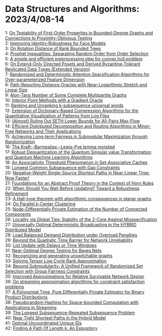 # Data Structures and Algorithms: 2023/4/08-14  
1: [On Testability of First-Order Properties in Bounded-Degree Graphs and  Connections to Proximity-Oblivious Testing](https://doi.org/10.48550/arXiv.2304.03810)  
2: [Improving Identity-Robustness for Face Models](https://doi.org/10.48550/arXiv.2304.03838)  
3: [On Rotation Distance of Rank Bounded Trees](https://doi.org/10.48550/arXiv.2304.03985)  
4: [Prophet Inequalities: Separating Random Order from Order Selection](https://doi.org/10.48550/arXiv.2304.04024)  
5: [A simple and efficient preprocessing step for convex hull problem](https://doi.org/10.48550/arXiv.2304.04196)  
6: [On Extend-Only Directed Posets and Derived Byzantine-Tolerant Replicated  Data Types (Extended Version)](https://doi.org/10.48550/arXiv.2304.04318)  
7: [Randomized and Deterministic Attention Sparsification Algorithms for  Over-parameterized Feature Dimension](https://doi.org/10.48550/arXiv.2304.04397)  
8: [Path-Reporting Distance Oracles with Near-Logarithmic Stretch and Linear  Size](https://doi.org/10.48550/arXiv.2304.04445)  
9: [Alon-Tarsi Number of Some Complete Multipartite Graphs](https://doi.org/10.48550/arXiv.2304.04531)  
10: [Interior Point Methods with a Gradient Oracle](https://doi.org/10.48550/arXiv.2304.04550)  
11: [Ranking and Unranking k-subsequence universal words](https://doi.org/10.48550/arXiv.2304.04583)  
12: [Extension of Dictionary-Based Compression Algorithms for the  Quantitative Visualization of Patterns from Log Files](https://doi.org/10.48550/arXiv.2304.04631)  
13: [(Almost) Ruling Out SETH Lower Bounds for All-Pairs Max-Flow](https://doi.org/10.48550/arXiv.2304.04667)  
14: [Efficient Distributed Decomposition and Routing Algorithms in Minor-Free  Networks and Their Applications](https://doi.org/10.48550/arXiv.2304.04699)  
15: [Achieving Long-term Fairness in Submodular Maximization through  Randomization](https://doi.org/10.48550/arXiv.2304.04700)  
16: [The Kraft--Barmpalias--Lewis-Pye lemma revisited](https://doi.org/10.48550/arXiv.2304.04852)  
17: [Robust Dequantization of the Quantum Singular value Transformation and  Quantum Machine Learning Algorithms](https://doi.org/10.48550/arXiv.2304.04932)  
18: [An Associativity Threshold Phenomenon in Set-Associative Caches](https://doi.org/10.48550/arXiv.2304.04954)  
19: [Longest Common Subsequence with Gap Constraints](https://doi.org/10.48550/arXiv.2304.05270)  
20: [Negative-Weight Single-Source Shortest Paths in Near-Linear Time: Now  Faster!](https://doi.org/10.48550/arXiv.2304.05279)  
21: [Foundations for an Abstract Proof Theory in the Context of Horn Rules](https://doi.org/10.48550/arXiv.2304.05697)  
22: [When Should You Wait Before Updating? Toward a Robustness Refinement](https://doi.org/10.48550/arXiv.2304.05831)  
23: [A Hall-type theorem with algorithmic consequences in planar graphs](https://doi.org/10.48550/arXiv.2304.05859)  
24: [On Parallel k-Center Clustering](https://doi.org/10.48550/arXiv.2304.05883)  
25: [Node-Differentially Private Estimation of the Number of Connected  Components](https://doi.org/10.48550/arXiv.2304.05890)  
26: [Locality via Global Ties: Stability of the 2-Core Against  Misspecification](https://doi.org/10.48550/arXiv.2304.06170)  
27: [Universally Optimal Deterministic Broadcasting in the HYBRID Distributed  Model](https://doi.org/10.48550/arXiv.2304.06317)  
28: [Load Balanced Demand Distribution under Overload Penalties](https://doi.org/10.48550/arXiv.2304.06543)  
29: [Beyond the Quadratic Time Barrier for Network Unreliability](https://doi.org/10.48550/arXiv.2304.06552)  
30: [List Update with Delays or Time Windows](https://doi.org/10.48550/arXiv.2304.06565)  
31: [Near-Optimal Degree Testing for Bayes Nets](https://doi.org/10.48550/arXiv.2304.06733)  
32: [Recognizing and generating unswitchable graphs](https://doi.org/10.48550/arXiv.2304.12381)  
33: [Solving Tensor Low Cycle Rank Approximation](https://doi.org/10.48550/arXiv.2304.06594)  
34: [Beyond Submodularity: A Unified Framework of Randomized Set Selection  with Group Fairness Constraints](https://doi.org/10.48550/arXiv.2304.06596)  
35: [Improved Approximations for Relative Survivable Network Design](https://doi.org/10.48550/arXiv.2304.06656)  
36: [On streaming approximation algorithms for constraint satisfaction  problems](https://doi.org/10.48550/arXiv.2304.06664)  
37: [A Polynomial Time, Pure Differentially Private Estimator for Binary  Product Distributions](https://doi.org/10.48550/arXiv.2304.06787)  
38: [Pseudorandom Hashing for Space-bounded Computation with Applications in  Streaming](https://doi.org/10.48550/arXiv.2304.06853)  
39: [The Longest Subsequence-Repeated Subsequence Problem](https://doi.org/10.48550/arXiv.2304.06862)  
40: [Near Tight Shortest Paths in the Hybrid Model](https://doi.org/10.48550/arXiv.2304.07107)  
41: [Optimal Uncoordinated Unique IDs](https://doi.org/10.48550/arXiv.2304.07109)  
42: [Finding A Path Of Length k: An Expository](https://doi.org/10.48550/arXiv.2304.08300)  